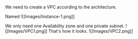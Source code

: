 We need to create a VPC according to the architecture.

Named
![[Images/Instance-1.png]]

We only need one Availability zone and one private subnet.
![[Images/VPC1.png]]
That's how it looks.
![[Images/VPC2.png]]
